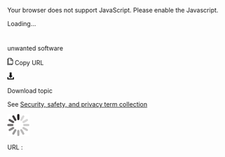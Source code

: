 Your browser does not support JavaScript. Please enable the Javascript.

Loading...

# 

unwanted software

![Copy URL](unwanted-software_files/Copy.png)
Copy URL

![Download](unwanted-software_files/Download.png)

Download topic

See [Security, safety, and privacy term collection](https://worldready.cloudapp.net/Styleguide/Read?id=2700&topicid=26894)

![In progress](unwanted-software_files/activity-large.gif)

URL :
